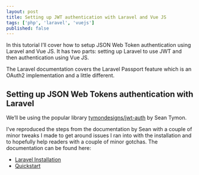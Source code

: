 ```yaml
---
layout: post
title: Setting up JWT authentication with Laravel and Vue JS
tags: ['php', 'laravel', 'vuejs']
published: false
---
```


In this tutorial I’ll cover how to setup JSON Web Token authentication using Laravel and Vue JS. It has two parts: setting up Laravel to use JWT and then authentication using Vue JS.

The Laravel documentation covers the Laravel Passport feature which is an OAuth2 implementation and a little different.

## Setting up JSON Web Tokens authentication with Laravel

We’ll be using the popular library [tymondesigns/jwt-auth](https://github.com/tymondesigns/jwt-auth) by Sean Tymon.

I’ve reproduced the steps from the documentation by Sean with a couple of minor tweaks I made to get around issues I ran into with the installation and to hopefully help readers with a couple of minor gotchas. The documentation can be found here:
* [Laravel Installation](https://jwt-auth.readthedocs.io/en/develop/laravel-installation/)
* [Quickstart](https://jwt-auth.readthedocs.io/en/develop/quick-start/)
